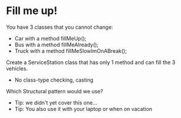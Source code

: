 # Fill me up!

You have 3 classes that you cannot change:

- Car with a method fillMeUp();
- Bus with a method fillMeAlready();
- Truck with a method fillMeSlowImOnABreak();

Create a ServiceStation class that has only 1 method and can fill the 3 vehicles.
- No class-type checking, casting

Which Structural pattern would we use?
- Tip: we didn't yet cover this one...
- Tip: You also use it with your laptop or when on vacation